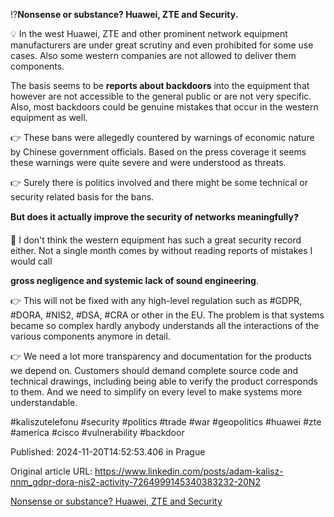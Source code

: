 ⁉️**Nonsense or substance? Huawei, ZTE and Security.**


💡 In the west Huawei, ZTE and other prominent network equipment manufacturers are under great scrutiny and even prohibited for some use cases. Also some western companies are not allowed to deliver them components.

The basis seems to be **reports about backdoors** into the equipment that however are not accessible to the general public or are not very specific. Also, most backdoors could be genuine mistakes that occur in the western equipment as well.


👉 These bans were allegedly countered by warnings of economic nature by Chinese government officials. Based on the press coverage it seems these warnings were quite severe and were understood as threats.


👉 Surely there is politics involved and there might be some technical or security related basis for the bans.


**But does it actually improve the security of networks meaningfully**❓


🤔 I don't think the western equipment has such a great security record either. Not a single month comes by without reading reports of mistakes I would call 

**gross negligence and systemic lack of sound engineering**.


👉 This will not be fixed with any high-level regulation such as #GDPR, #DORA, #NIS2, #DSA, #CRA or other in the EU. The problem is that systems became so complex hardly anybody understands all the interactions of the various components anymore in detail.


👉 We need a lot more transparency and documentation for the products we depend on. Customers should demand complete source code and technical drawings, including being able to verify the product corresponds to them. And we need to simplify on every level to make systems more understandable.


#kaliszutelefonu #security #politics #trade #war #geopolitics #huawei #zte #america #cisco #vulnerability #backdoor


Published: 2024-11-20T14:52:53.406 in Prague

Original article URL: https://www.linkedin.com/posts/adam-kalisz-nnm_gdpr-dora-nis2-activity-7264999145340383232-20N2

[Nonsense or substance? Huawei, ZTE and Security](./media/huawei-zte-security.png)
